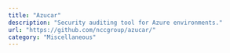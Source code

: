 ```yaml
---
title: "Azucar"
description: "Security auditing tool for Azure environments."
url: "https://github.com/nccgroup/azucar/"
category: "Miscellaneous"
---
```

